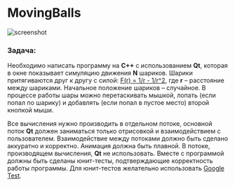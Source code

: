 # MovingBalls

![screenshot](https://1.downloader.disk.yandex.ru/disk/7968c5f524020b6f0e15c336767efed053a70a9e0ef4d49269967d3d2eb0bf2c/59da373d/3YpPXXnLk-IsHNNONA-Vgy49dUmFNTI3tMPcDNKPbUSBHarV7rp4ZLCb5J6ibmvsokjipWz5R1L50kiu13mhvg%3D%3D?uid=0&filename=Screen%20Shot%202017-10-08%20at%2013.32.07.png&disposition=inline&hash=&limit=0&content_type=image%2Fpng&fsize=53758&hid=280c0577bda32dba065f44c3e65bd708&media_type=image&tknv=v2&etag=897436cbbf1cffed573aaba09591b401)

### Задача: 

Необходимо написать программу на **C++** с использованием **Qt**, которая в окне показывает симуляцию движения **N** шариков. Шарики притягиваются друг к другу с силой:
[F(r) = 1/r - 1/r^2](http://www.wolframalpha.com/input/?i=1%2Fr+-+1%2Fr%5E2),
где **r** – расстояние между шариками. Начальное положение шариков – случайное. В процессе работы шары можно перетаскивать мышкой, лопать (если попал по шарику) и добавлять (если попал в пустое место) второй кнопкой мыши.

Все вычисления нужно производить в отдельном потоке, основной поток **Qt** должен заниматься только отрисовкой и взаимодействием с пользователем. Взаимодействие между потоками должно быть сделано аккуратно и корректно. Анимация должна быть плавной. В потоке, производящем вычисления, **Qt** не использовать. Вместе с программой должны быть сделаны юнит-тесты, подтверждающие корректность работы программы. Для юнит-тестов желательно использовать [Google Test](https://github.com/google/googletest).
